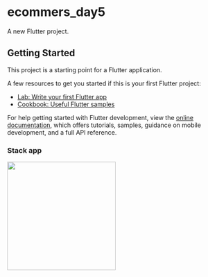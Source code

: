 # ecommers_day5

A new Flutter project.

## Getting Started


This project is a starting point for a Flutter application.

A few resources to get you started if this is your first Flutter project:

- [Lab: Write your first Flutter app](https://docs.flutter.dev/get-started/codelab)
- [Cookbook: Useful Flutter samples](https://docs.flutter.dev/cookbook)

For help getting started with Flutter development, view the
[online documentation](https://docs.flutter.dev/), which offers tutorials,
samples, guidance on mobile development, and a full API reference.

### Stack app

<img src="https://github.com/Aksharpatel06/ecommers_day5/assets/143181114/2982c124-ec9e-4681-8fe5-faffbb893752" width=250>
